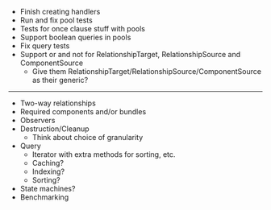 * Finish creating handlers
* Run and fix pool tests
* Tests for once clause stuff with pools
* Support boolean queries in pools
* Fix query tests
* Support or and not for RelationshipTarget, RelationshipSource and ComponentSource
  * Give them RelationshipTarget/RelationshipSource/ComponentSource as their generic?

-------------

* Two-way relationships
* Required components and/or bundles
* Observers
* Destruction/Cleanup
  * Think about choice of granularity
* Query
  * Iterator with extra methods for sorting, etc.
  * Caching?
  * Indexing?
  * Sorting?
* State machines?
* Benchmarking
